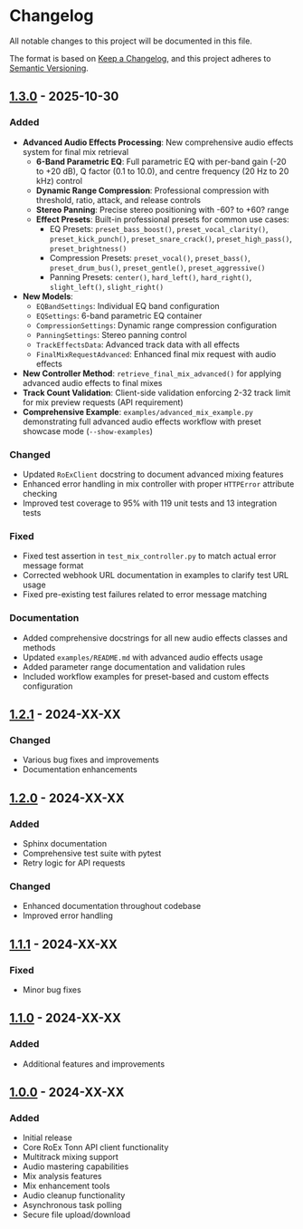 # Changelog

All notable changes to this project will be documented in this file.

The format is based on [Keep a Changelog](https://keepachangelog.com/en/1.0.0/),
and this project adheres to [Semantic Versioning](https://semver.org/spec/v2.0.0.html).

## [1.3.0] - 2025-10-30

### Added
- **Advanced Audio Effects Processing**: New comprehensive audio effects system for final mix retrieval
  - **6-Band Parametric EQ**: Full parametric EQ with per-band gain (-20 to +20 dB), Q factor (0.1 to 10.0), and centre frequency (20 Hz to 20 kHz) control
  - **Dynamic Range Compression**: Professional compression with threshold, ratio, attack, and release controls
  - **Stereo Panning**: Precise stereo positioning with -60? to +60? range
  - **Effect Presets**: Built-in professional presets for common use cases:
    - EQ Presets: `preset_bass_boost()`, `preset_vocal_clarity()`, `preset_kick_punch()`, `preset_snare_crack()`, `preset_high_pass()`, `preset_brightness()`
    - Compression Presets: `preset_vocal()`, `preset_bass()`, `preset_drum_bus()`, `preset_gentle()`, `preset_aggressive()`
    - Panning Presets: `center()`, `hard_left()`, `hard_right()`, `slight_left()`, `slight_right()`
- **New Models**:
  - `EQBandSettings`: Individual EQ band configuration
  - `EQSettings`: 6-band parametric EQ container
  - `CompressionSettings`: Dynamic range compression configuration
  - `PanningSettings`: Stereo panning control
  - `TrackEffectsData`: Advanced track data with all effects
  - `FinalMixRequestAdvanced`: Enhanced final mix request with audio effects
- **New Controller Method**: `retrieve_final_mix_advanced()` for applying advanced audio effects to final mixes
- **Track Count Validation**: Client-side validation enforcing 2-32 track limit for mix preview requests (API requirement)
- **Comprehensive Example**: `examples/advanced_mix_example.py` demonstrating full advanced audio effects workflow with preset showcase mode (`--show-examples`)

### Changed
- Updated `RoExClient` docstring to document advanced mixing features
- Enhanced error handling in mix controller with proper `HTTPError` attribute checking
- Improved test coverage to 95% with 119 unit tests and 13 integration tests

### Fixed
- Fixed test assertion in `test_mix_controller.py` to match actual error message format
- Corrected webhook URL documentation in examples to clarify test URL usage
- Fixed pre-existing test failures related to error message matching

### Documentation
- Added comprehensive docstrings for all new audio effects classes and methods
- Updated `examples/README.md` with advanced audio effects usage
- Added parameter range documentation and validation rules
- Included workflow examples for preset-based and custom effects configuration

## [1.2.1] - 2024-XX-XX

### Changed
- Various bug fixes and improvements
- Documentation enhancements

## [1.2.0] - 2024-XX-XX

### Added
- Sphinx documentation
- Comprehensive test suite with pytest
- Retry logic for API requests

### Changed
- Enhanced documentation throughout codebase
- Improved error handling

## [1.1.1] - 2024-XX-XX

### Fixed
- Minor bug fixes

## [1.1.0] - 2024-XX-XX

### Added
- Additional features and improvements

## [1.0.0] - 2024-XX-XX

### Added
- Initial release
- Core RoEx Tonn API client functionality
- Multitrack mixing support
- Audio mastering capabilities
- Mix analysis features
- Mix enhancement tools
- Audio cleanup functionality
- Asynchronous task polling
- Secure file upload/download

[1.3.0]: https://github.com/roexaudio/roex-python/compare/v1.2.1...v1.3.0
[1.2.1]: https://github.com/roexaudio/roex-python/compare/v1.2.0...v1.2.1
[1.2.0]: https://github.com/roexaudio/roex-python/compare/v1.1.1...v1.2.0
[1.1.1]: https://github.com/roexaudio/roex-python/compare/v1.1.0...v1.1.1
[1.1.0]: https://github.com/roexaudio/roex-python/compare/v1.0.0...v1.1.0
[1.0.0]: https://github.com/roexaudio/roex-python/releases/tag/v1.0.0
